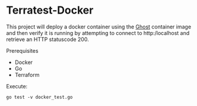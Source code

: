 # Terratest-Docker
This project will deploy a docker container using the [Ghost](https://hub.docker.com/_/ghost/) container image and then verify it is running by attempting to connect to http:/localhost and retrieve an HTTP statuscode 200.

Prerequisites
- Docker 
- Go
- Terraform

Execute:
```
go test -v docker_test.go 
```

